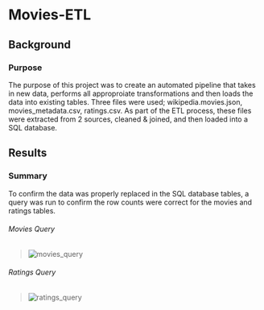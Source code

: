 # Movies-ETL

## Background

### Purpose

The purpose of this project was to create an automated pipeline that takes in new data, performs all approproiate transformations and then loads the data into existing tables. Three files were used; wikipedia.movies.json, movies_metadata.csv, ratings.csv. As part of the ETL process, these files were extracted from 2 sources, cleaned & joined, and then loaded into a SQL database.

## Results

### Summary

To confirm the data was properly replaced in the SQL database tables, a query was run to confirm the row counts were correct for the movies and ratings tables. 

###### Movies Query
> ![movies_query](https://user-images.githubusercontent.com/77405273/112738644-f4483e00-8f21-11eb-9110-74a6df61ec98.png)

###### Ratings Query
>![ratings_query](https://user-images.githubusercontent.com/77405273/112738646-f6120180-8f21-11eb-9eab-cf667ddbcf07.png)
